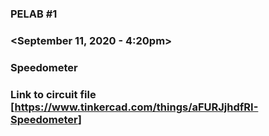 ### PELAB #1
### <Frank Kenneth C. Barsalote>
### <September 11, 2020 - 4:20pm>
### Speedometer
### Link to circuit file [<https://www.tinkercad.com/things/aFURJjhdfRI-Speedometer>]